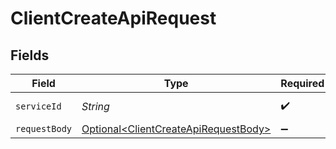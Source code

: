 # ClientCreateApiRequest


## Fields

| Field                                                                                          | Type                                                                                           | Required                                                                                       | Description                                                                                    |
| ---------------------------------------------------------------------------------------------- | ---------------------------------------------------------------------------------------------- | ---------------------------------------------------------------------------------------------- | ---------------------------------------------------------------------------------------------- |
| `serviceId`                                                                                    | *String*                                                                                       | :heavy_check_mark:                                                                             | A service ID.                                                                                  |
| `requestBody`                                                                                  | [Optional\<ClientCreateApiRequestBody>](../../models/operations/ClientCreateApiRequestBody.md) | :heavy_minus_sign:                                                                             | N/A                                                                                            |
